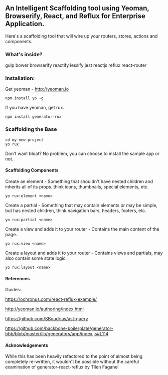 ## An Intelligent Scaffolding tool using Yeoman, Browserify, React, and Reflux for Enterprise Application.

Here's a scaffolding tool that will wire up your routers, stores, actions and components. 

### What's inside?

gulp
bower
browserify
reactify
lessify
jest
reactjs
reflux
react-router


### Installation:

Get yeoman - http://yeoman.io
``` 
npm install yo -g
```
If you have yeoman, get rux.
```
npm install generator-rux
```

### Scaffolding the Base
```
cd my-new-project
yo rux
```

Don't want bloat?  No problem, you can choose to install the sample app or not.

#### Scaffolding Components

Create an element - Something that shouldn't have nested children and inherits all of its props.  think icons, thumbnails, special elements, etc.

```
yo rux:element <name>
```

Create a partial - Something that may contain elements or may be simple, but has nested children, think navigation bars, headers, footers, etc.

```
yo rux:partial <name>
```

Create a view and adds it to your router - Contains the main content of the page.

```
yo rux:view <name>
```

Create a layout and adds it to your router - Contains views and partials, may also contain some state logic.

```
yo rux:layout <name>
```

#### References

Guides:

https://ochronus.com/react-reflux-example/

http://yeoman.io/authoring/index.html

https://github.com/SBoudrias/ast-query

https://github.com/backbone-boilerplate/generator-bbb/blob/master/lib/generators/app/index.js#L114

#### Acknowledgements

While this has been heavily refactored to the point of almost being completely re-written, it wouldn't be possible without
the careful examination of generator-react-reflux by Tilen Faganel

